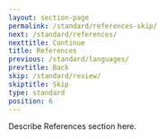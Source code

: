 ```yaml
---
layout: section-page
permalink: /standard/references-skip/
next: /standard/references/
nexttitle: Continue
title: References
previous: /standard/languages/
prevtitle: Back
skip: /standard/review/
skiptitle: Skip
type: standard
position: 6
---
```


Describe References section here.